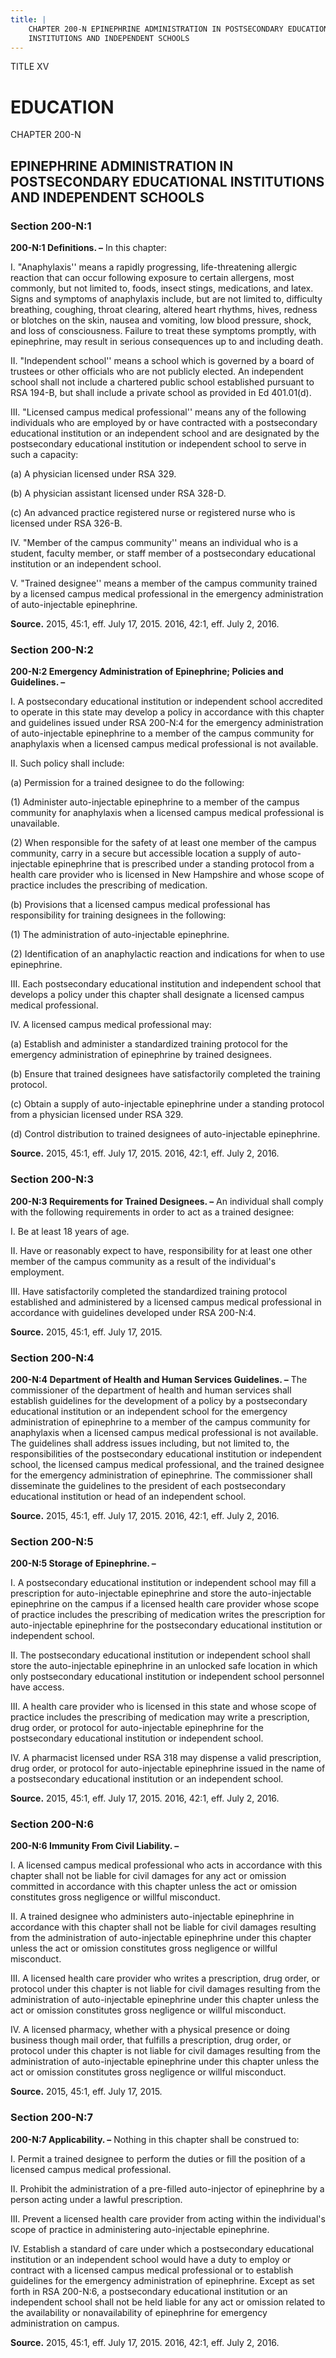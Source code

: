 ```yaml
---
title: |
    CHAPTER 200-N EPINEPHRINE ADMINISTRATION IN POSTSECONDARY EDUCATIONAL
    INSTITUTIONS AND INDEPENDENT SCHOOLS
---
```


TITLE XV
                                             
EDUCATION
=========

CHAPTER 200-N
                                             
EPINEPHRINE ADMINISTRATION IN POSTSECONDARY EDUCATIONAL INSTITUTIONS AND INDEPENDENT SCHOOLS
--------------------------------------------------------------------------------------------

### Section 200-N:1

 **200-N:1 Definitions. –** In this chapter:
                                             
 I. "Anaphylaxis'' means a rapidly progressing, life-threatening
allergic reaction that can occur following exposure to certain
allergens, most commonly, but not limited to, foods, insect stings,
medications, and latex. Signs and symptoms of anaphylaxis include, but
are not limited to, difficulty breathing, coughing, throat clearing,
altered heart rhythms, hives, redness or blotches on the skin, nausea
and vomiting, low blood pressure, shock, and loss of consciousness.
Failure to treat these symptoms promptly, with epinephrine, may result
in serious consequences up to and including death.
                                             
 II. "Independent school'' means a school which is governed by a
board of trustees or other officials who are not publicly elected. An
independent school shall not include a chartered public school
established pursuant to RSA 194-B, but shall include a private school as
provided in Ed 401.01(d).
                                             
 III. "Licensed campus medical professional'' means any of the
following individuals who are employed by or have contracted with a
postsecondary educational institution or an independent school and are
designated by the postsecondary educational institution or independent
school to serve in such a capacity:
                                             
 (a) A physician licensed under RSA 329.
                                             
 (b) A physician assistant licensed under RSA 328-D.
                                             
 (c) An advanced practice registered nurse or registered nurse who
is licensed under RSA 326-B.
                                             
 IV. "Member of the campus community'' means an individual who is a
student, faculty member, or staff member of a postsecondary educational
institution or an independent school.
                                             
 V. "Trained designee'' means a member of the campus community
trained by a licensed campus medical professional in the emergency
administration of auto-injectable epinephrine.

**Source.** 2015, 45:1, eff. July 17, 2015. 2016, 42:1, eff. July 2,
2016.

### Section 200-N:2

 **200-N:2 Emergency Administration of Epinephrine; Policies and
Guidelines. –**
                                             
 I. A postsecondary educational institution or independent school
accredited to operate in this state may develop a policy in accordance
with this chapter and guidelines issued under RSA 200-N:4 for the
emergency administration of auto-injectable epinephrine to a member of
the campus community for anaphylaxis when a licensed campus medical
professional is not available.
                                             
 II. Such policy shall include:
                                             
 (a) Permission for a trained designee to do the following:
                                             
 (1) Administer auto-injectable epinephrine to a member of the
campus community for anaphylaxis when a licensed campus medical
professional is unavailable.
                                             
 (2) When responsible for the safety of at least one member of
the campus community, carry in a secure but accessible location a supply
of auto-injectable epinephrine that is prescribed under a standing
protocol from a health care provider who is licensed in New Hampshire
and whose scope of practice includes the prescribing of medication.
                                             
 (b) Provisions that a licensed campus medical professional has
responsibility for training designees in the following:
                                             
 (1) The administration of auto-injectable epinephrine.
                                             
 (2) Identification of an anaphylactic reaction and indications
for when to use epinephrine.
                                             
 III. Each postsecondary educational institution and independent
school that develops a policy under this chapter shall designate a
licensed campus medical professional.
                                             
 IV. A licensed campus medical professional may:
                                             
 (a) Establish and administer a standardized training protocol for
the emergency administration of epinephrine by trained designees.
                                             
 (b) Ensure that trained designees have satisfactorily completed
the training protocol.
                                             
 (c) Obtain a supply of auto-injectable epinephrine under a
standing protocol from a physician licensed under RSA 329.
                                             
 (d) Control distribution to trained designees of auto-injectable
epinephrine.

**Source.** 2015, 45:1, eff. July 17, 2015. 2016, 42:1, eff. July 2,
2016.

### Section 200-N:3

 **200-N:3 Requirements for Trained Designees. –** An individual
shall comply with the following requirements in order to act as a
trained designee:
                                             
 I. Be at least 18 years of age.
                                             
 II. Have or reasonably expect to have, responsibility for at least
one other member of the campus community as a result of the individual's
employment.
                                             
 III. Have satisfactorily completed the standardized training
protocol established and administered by a licensed campus medical
professional in accordance with guidelines developed under RSA 200-N:4.

**Source.** 2015, 45:1, eff. July 17, 2015.

### Section 200-N:4

 **200-N:4 Department of Health and Human Services Guidelines. –**
The commissioner of the department of health and human services shall
establish guidelines for the development of a policy by a postsecondary
educational institution or an independent school for the emergency
administration of epinephrine to a member of the campus community for
anaphylaxis when a licensed campus medical professional is not
available. The guidelines shall address issues including, but not
limited to, the responsibilities of the postsecondary educational
institution or independent school, the licensed campus medical
professional, and the trained designee for the emergency administration
of epinephrine. The commissioner shall disseminate the guidelines to the
president of each postsecondary educational institution or head of an
independent school.

**Source.** 2015, 45:1, eff. July 17, 2015. 2016, 42:1, eff. July 2,
2016.

### Section 200-N:5

 **200-N:5 Storage of Epinephrine. –**
                                             
 I. A postsecondary educational institution or independent school may
fill a prescription for auto-injectable epinephrine and store the
auto-injectable epinephrine on the campus if a licensed health care
provider whose scope of practice includes the prescribing of medication
writes the prescription for auto-injectable epinephrine for the
postsecondary educational institution or independent school.
                                             
 II. The postsecondary educational institution or independent school
shall store the auto-injectable epinephrine in an unlocked safe location
in which only postsecondary educational institution or independent
school personnel have access.
                                             
 III. A health care provider who is licensed in this state and whose
scope of practice includes the prescribing of medication may write a
prescription, drug order, or protocol for auto-injectable epinephrine
for the postsecondary educational institution or independent school.
                                             
 IV. A pharmacist licensed under RSA 318 may dispense a valid
prescription, drug order, or protocol for auto-injectable epinephrine
issued in the name of a postsecondary educational institution or an
independent school.

**Source.** 2015, 45:1, eff. July 17, 2015. 2016, 42:1, eff. July 2,
2016.

### Section 200-N:6

 **200-N:6 Immunity From Civil Liability. –**
                                             
 I. A licensed campus medical professional who acts in accordance
with this chapter shall not be liable for civil damages for any act or
omission committed in accordance with this chapter unless the act or
omission constitutes gross negligence or willful misconduct.
                                             
 II. A trained designee who administers auto-injectable epinephrine
in accordance with this chapter shall not be liable for civil damages
resulting from the administration of auto-injectable epinephrine under
this chapter unless the act or omission constitutes gross negligence or
willful misconduct.
                                             
 III. A licensed health care provider who writes a prescription, drug
order, or protocol under this chapter is not liable for civil damages
resulting from the administration of auto-injectable epinephrine under
this chapter unless the act or omission constitutes gross negligence or
willful misconduct.
                                             
 IV. A licensed pharmacy, whether with a physical presence or doing
business though mail order, that fulfills a prescription, drug order, or
protocol under this chapter is not liable for civil damages resulting
from the administration of auto-injectable epinephrine under this
chapter unless the act or omission constitutes gross negligence or
willful misconduct.

**Source.** 2015, 45:1, eff. July 17, 2015.

### Section 200-N:7

 **200-N:7 Applicability. –** Nothing in this chapter shall be
construed to:
                                             
 I. Permit a trained designee to perform the duties or fill the
position of a licensed campus medical professional.
                                             
 II. Prohibit the administration of a pre-filled auto-injector of
epinephrine by a person acting under a lawful prescription.
                                             
 III. Prevent a licensed health care provider from acting within the
individual's scope of practice in administering auto-injectable
epinephrine.
                                             
 IV. Establish a standard of care under which a postsecondary
educational institution or an independent school would have a duty to
employ or contract with a licensed campus medical professional or to
establish guidelines for the emergency administration of epinephrine.
Except as set forth in RSA 200-N:6, a postsecondary educational
institution or an independent school shall not be held liable for any
act or omission related to the availability or nonavailability of
epinephrine for emergency administration on campus.

**Source.** 2015, 45:1, eff. July 17, 2015. 2016, 42:1, eff. July 2,
2016.
